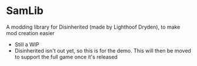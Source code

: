 # SamLib
A modding library for Disinherited (made by Lighthoof Dryden), to make mod creation easier
- Still a WIP
- Disinherited isn't out yet, so this is for the demo. This will then be moved to support the full game once it's released
